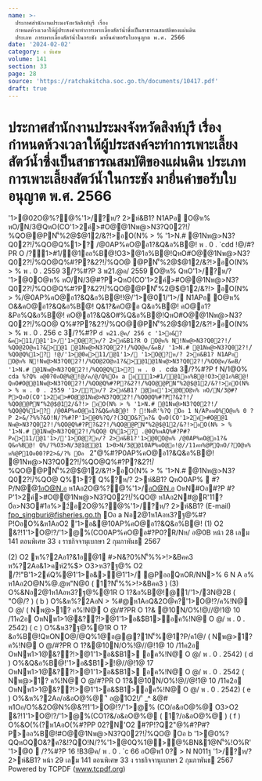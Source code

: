 ```yaml
---
name: >-
  ประกาศสำนักงานประมงจังหวัดสิงห์บุรี เรื่อง
  กำหนดห้วงเวลาให้ผู้ประสงค์จะทำการเพาะเลี้ยงสัตว์น้ำซึ่งเป็นสาธารณสมบัติของแผ่นดิน
  ประเภท การเพาะเลี้ยงสัตว์น้ำในกระชัง มายื่นคำขอรับใบอนุญาต พ.ศ. 2566
date: '2024-02-02'
category: ง พิเศษ
volume: 141
section: 33
page: 28
source: 'https://ratchakitcha.soc.go.th/documents/10417.pdf'
draft: true
---
```


# ประกาศสำนักงานประมงจังหวัดสิงห์บุรี เรื่อง กำหนดห้วงเวลาให้ผู้ประสงค์จะทำการเพาะเลี้ยงสัตว์น้ำซึ่งเป็นสาธารณสมบัติของแผ่นดิน ประเภท การเพาะเลี้ยงสัตว์น้ำในกระชัง มายื่นคำขอรับใบอนุญาต พ.ศ. 2566

'1>@02O@%?@%'1>/?ห/? 2>ห์&B1? N1APอ O@ห% หO/N/3@QหO(CO'1>2ค์>#O@@1Nพ@>N3?Q02?!/์%QO@@PN'็%2@$@12/&?!>อO(N% > % '1>N.# @1Nพ@>N3?Q02?!/์%QO@Q%1>? /@0AP%คO@อ1?&Q&อ%B@! พ . 0 . `cdd !@/#?PR O /?1>#1/@1ออ%B@!O3>@1อ%B@!QหO#O@@1Nพ@>N3?Q02?!/์%QO@Q%#?P?&2?!/์%QO@ @PN'็%2@$@12/&?!>อO(N% > % พ . 0 . 2559 3/?%#?P 3 พ21.@ค/ 2559 O@ห% QหO'1>/?ห/? '1>@0O@ห% หO/N/3@#?P>QหO(CO'1>2ค์>#O@@1Nพ@>N3?Q02?!/์%QO@Q%#?P?&2?!/์%QO@@PN'็%2@$@12/&?!> อO(N% > %/@0AP%คO@อ1?&Q&อ%B@!!@/'1>@01/'1>/ N1APอ O@ห% O&&คO@อ1?&Q&อ%B@! Q&1?&คO@อ Q&อ%B@! คO@อ1?&Pอ%Q&อ%B@! คO@อ1?&Q&O#%Q&อ%B@!QหO#O@@1Nพ@>N3?Q02?!/์%QO@ Q%#?P?&2?!/์%QO@@PN'็%2@$@12/&?!>อO(N% > % พ . 0 . 256 c 3/?%#?P `d พ21.@ค/ 256 c '1>อ&?&ค>11/@1'1>/'1>O@?ห/? 2>ห์&B1?R O O@ห% N!Nพ@>N3?Q02?!/์%QO@2O@ห1?&>@1 @1Nพ@>N3?Q02?!/์%QO@ค/&คB/ '1>N.# @1Nพ@>N3?Q02?!/์%QO@Q%1>? !@/'1>@0ค>11/@1'1>/ '1>O@?ห/? 2>ห์&B1? N1APอ O@ห% N!Nพ@>N3?Q02?!/์%QO@2O@ห1?&>@1@1Nพ@>N3?Q02?!/์%QO@ค/&คB/ '1>N.# @1Nพ@>N3?Q02?!/์%QO@Q%1>? พ . 0 . `cda 3/?%#?P f N/1@0% `cda %?Q% อ@0?0อO@%@!@/ค/@/Q%Oอ a อ1>#1/@1ออ%B@!O3>@1อ%B@! QหO#O@@1Nพ@>N3?Q02?!/์%QO@Q%#?P?&2?!/์%QO@@PN'็%2@$@12/&?!>อO(N% > % พ . 0 . 2559 '1>/?ห/? 2>ห์&B1? @ออ'1>@0O@ห% หO/N/3@#?P>QหO(CO'1>2ค์>#O@@1Nพ@>N3?Q02?!/์%QO@Q%#?P?&2?!/์%QO@@PN'็%2@$@12/&?!> อO(N% > % '1>N.# @1Nพ@>N3?Q02?!/์%QO@Q%1>? /@0AP%คO@อ1?&Q&อ%B@! ? !NอR'%?Q Oอ 1 N/APอพO%O@ห% 0 ? P 2>&/?%%?&O!N/?%#?P'1>@0%?Q/?(3QO&?ค?& QหO(CO'1>2ค์>#O@@1 Nพ@>N3?Q02?!/์%QO@Q%#?P?&2?!/์%QO@@PN'็%2@$@12/&?!>อO(N% > % '1>N.# @1Nพ@>N3?Q02?!/์%QO@ Q%1>? .@0Q%พAQ%#?P#?Pค>11/@1'1>/'1>O@?ห/? 2>ห์&B1?'1>@0O@ห% /@0AP%คO@อ1?& Q&อ%B@! Q%/?%O3>N/3@1@@1 1>0>N/3@@10AP%คO@อ!@//11คห%@PQหO/?O@ห% ห%@P1Oอ00?P2>&/?% Oอ ` 2"@%#?P0AP%คO@อ1?&Q&อ%B@! @1Nพ@>N3?Q02?!/์%QO@Q%#?P?&2?!/์%QO@@PN'็%2@$@12/&?!>อO(N% > % '1>N.# @1Nพ@>N3?Q02?!/์%QO@ Q%1>? Q%?ห/? 2>ห์&B1? QหO0AP%  #?P/N@@1อO@N.อ ห1Aอ2O@%?@%'1>/อO@N.อ OหN#Oอ#?P #?P'1>2ค์>#O@@1Nพ@>N3?Q02?!/์%QO@ ห1Aอ2N#@R'11?0์อ>N3O#1อ%>2์อ2O@%?@%'1>/?ห/? 2>ห์&B1? (E-mail) fpo_singburi@fisheries.go.th Oอ a Nอ2@1ห1Aอห3?ฐ@%#?P!OอO%&ห1AอO2 '1>อ&@10AP%คO@อ1?&Q&อ%B@! (1) O2 &?!1'1>O@!?/'1>@%(CO0AP%คO@อ#?P0?R/Nห/ อ@0B หน้า 28 เลม 141 ตอนพิเศษ 33 ง ราชกิจจานุเบกษา 2 กุมภาพันธ 2567

(2) O2 ห%?2Aอ1?&1อ@1 #>N&?0%N'็%%>!>&Bคค3 ห%?2Aอ&1>คห์2%$> O3>ห3?ฐ@% O2 /?!"B'1>2ค์Q%@1'1>อ&>@1'1>/ @PออQหOR/NN>% 6 N A อ% ห1Aอ2O@N%@.@พ"N@0 ( 1?N'็%%>!>&Bคค3 ) (3) O%&Nอ2@1ห1Aอห3?ฐ@%@1R O 1?&อ%B@!@1/'1>/3N@2B ( "O@/? ) ( b ) O%&ห%?2AอN > %#@ห1AอQ&2O@ค?'1>O@!?/ค%!N@ O @/ ( Nพ@>1? ค%!N@ O @/#?PR O 1?& @10N/O%!@//@!1@ 10 /11ค2อ OหNพ1>1@&??!>@1'1>อ&$B1>อค%!N@ O @/ พ . 0 . 2542) ( c ) O%&ห3?ฐ@%@1R O 1?&อ%B@!QหONO@/@Q%1@อ@@?1N'็%@1?P/ค1@/ ( Nพ@>1? ค%!N@ O @/#?PR O 1?&@10N/O%!@//@!1@ 10 /11ค2อ OหNพ1>1@&??!>@1'1>อ&$B1> อค%!N@ O @/ พ . 0 . 2542) ( d ) O%&Q&อ%B@!'1>อ&$B1>!@//@!1@ 17 OหNพ1>1@&??!>@1'1>อ&$B1> อค%!N@ O @/ พ . 0 . 2542 ( Nพ@>1? ค%!N@ O @/#?PR O 1?&@10N/O%!@//@!1@ 10 /11ค2อ OหNพ1>1@&??!>@1'1>อ&$B1>อค%!N@ O @/ พ . 0 . 2542) ( e ) O%&ห%?2Aอ/อ&อO@%@ 'ิ อ@1O2!/'์ _^ &@# พ1Oอ/O%&2O@N%@&?!1'1>O@!?/'1>@% (CO/อ&อO@%@ O3>O2 &?!1'1>O@!?/'1>@%(CO1?&/อ&อO@%@ ( 1?/อ&อO@%@ ) ( f ) O%&O(%(?ห1AอO(%#?PP 02?N'O2 #?P!?Q2"@%#?P#?P>ออ%B@!#O@@1Nพ@>N3?Q02?!/์%QO@ Oอ b '1>@0%?QQหOQO&?ค?&!?QO!N/?%'1>@0Q%1@>@%BN&1@N'็%!O%R' '1>@0  /?%#?P 16 !B3@ค/ พ . 0 . `c 66 อO@พ1 0? > N N011ฐ '1>/?ห/? 2>ห์&B1? หน้า 29 เลม 141 ตอนพิเศษ 33 ง ราชกิจจานุเบกษา 2 กุมภาพันธ 2567 Powered by TCPDF (www.tcpdf.org)
